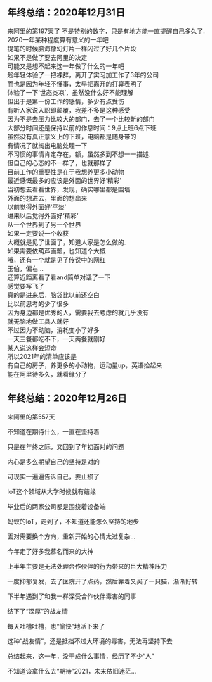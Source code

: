## 年终总结：2020年12月31日
来阿里的第197天了
不是特别的数字，只是有地方能一直提醒自己多久了.   
2020一年某种程度算有意义的一年吧    
提笔的时候脑海像幻灯片一样闪过了好几个片段   
如果不是做了要去阿里的决定   
可能又是想不起来这一年做了什么的一年吧   
趁年轻体验了一把裸辞，离开了实习加工作了3年的公司    
而也是因为年轻不懂事，太早把离开的打算表明了    
体验了一下‘世态炎凉’，虽然没什么好不能理解    
但出于是第一份工作的感情，多少有点受伤   
有听人家说入职即颠覆，我差不多是这种感受  
因为不是去压力比较大的部门，去了一个比较新的部门      
大部分时间还是保持以前的作息时间：9点上班6点下班   
虽然没有真正意义上的下班，电脑都是随身带的   
有情况了就掏出电脑处理一下    
不习惯的事情肯定存在，额，虽然多到不想一一描述.    
但自己的心态的不一样了，也就那样了          
目前工作的重要性是在于我想养更多小动物     
最近感慨最多的应该是外面的世界好‘精彩’    
当初想去看看世界，发现，确实哪里都是围墙    
外面的想进去，里面的想出来      
以前觉得外面好‘平淡’   
进来以后觉得外面好‘精彩’   
从一个世界到了另一个世界    
如果一定要说一个收获      
大概就是见了世面了，知道人家是怎么做的.   
如果需要依葫芦画瓢，也知道个大概      
哦，还有一个就是见了传说中的网红        
玉伯，偏右...      
还算近距离看了看and简单对话了一下         
感觉要写飞了      
真的是进来后，脑袋比以前还空白       
比以前思考的少了很多        
因为身边都是优秀的人，需要我去考虑的就几乎没有          
就无脑地做工具人就好        
不过因为不动脑，消耗变小了好多   
一天三餐都吃不下，一天两餐就刚好    
某人说这样会短命        
所以2021年的清单应该是       
有自己的房子，养更多的小动物，运动量up，英语捡起来        
能在阿里待多久，就看缘分了       


## 年终总结：2020年12月26日		
来阿里的第557天	

不知道在期待什么，一直在坚持着	

只是在年终之际，又回到了年初面对的问题	

内心是多么期望自己的坚持是对的		

可现实一遍遍告诉自己，要止损了	

IoT这个领域从大学时候就有结缘		

毕业后的两家公司都是围绕着设备端		

蚂蚁的IoT，走到了，不知道还能怎么坚持的地步		

面对需要换个方向，重新开始的心情太过复杂...	

今年走了好多我慕名而来的大神		

上半年主要是无法处理合作伙伴的行为带来的巨大精神压力		

一度抑郁复发，去了医院开了点药，然后靠着又买了一只猫，渐渐好转				

下半年遇到了和我一样深受合作伙伴毒害的同事							

结下了“深厚”的战友情		

每天吐槽吐槽，也“愉快”地活下来了		

这种“战友情”，还是抵挡不过大环境的毒害，无法再坚持下去		

总结起来，这一年，没干成什么事情，经历了不少“人”		

不知道该拿什么去“期待”2021，未来依旧迷茫...				






